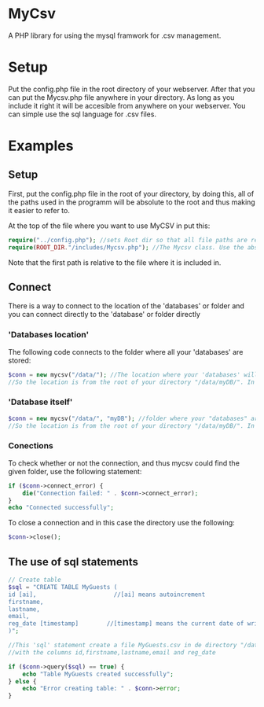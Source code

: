 # MyCsv
A PHP library for using the mysql framwork for .csv management.

# Setup
Put the config.php file in the root directory of your webserver. 
After that you can put the Mycsv.php file anywhere in your directory. As long as you include it right it will be accesible from 
anywhere on your webserver. You can simple use the sql language for .csv files. 

# Examples
## Setup
First, put the config.php file in the root of your directory, by doing this, all of the paths used in the programm will be absolute to the root and thus making it easier to refer to.

At the top of the file where you want to use MyCSV in put this:
```php
require("../config.php"); //sets Root dir so that all file paths are relative to the webservers root
require(ROOT_DIR."/includes/Mycsv.php"); //The Mycsv class. Use the absolute path from root after ROOT_DIR
```
Note that the first path is relative to the file where it is included in.

## Connect
There is a way to connect to the location of the 'databases' or folder and you can connect directly to the 'database' or folder directly
### 'Databases location'
The following code connects to the folder where all your 'databases' are stored:
```php
$conn = new mycsv("/data/"); //The location where your 'databases' will be created is (from root) /data/. 
//So the location is from the root of your directory "/data/myDB/". In here will your tables or .csv files be stored.
```
### 'Database itself'
```php
$conn = new mycsv("/data/", "myDB"); //folder where your "databases" are stored and the name of your "database" aka folder. 
//So the location is from the root of your directory "/data/myDB/". In here will your tables or .csv files be stored.
```

### Conections
To check whether or not the connection, and thus mycsv could find the given folder, use the following statement:
```php
if ($conn->connect_error) {
    die("Connection failed: " . $conn->connect_error);
} 
echo "Connected successfully";
```
To close a connection and in this case the directory use the following:
```php
$conn->close();
```
## The use of sql statements

```php
// Create table
$sql = "CREATE TABLE MyGuests (
id [ai],                      //[ai] means autoincrement
firstname,
lastname,
email,
reg_date [timestamp]        //[timestamp] means the current date of writing the data to the .csv file. 
)";

//This 'sql' statement create a file MyGuests.csv in de directory "/data/myDB/" 
//with the columns id,firstname,lastname,email and reg_date

if ($conn->query($sql) == true) {
    echo "Table MyGuests created successfully";
} else {
    echo "Error creating table: " . $conn->error;
}
```
